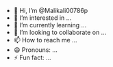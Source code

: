 - 👋 Hi, I’m @Malikali00786p
- 👀 I’m interested in ...
- 🌱 I’m currently learning ...
- 💞️ I’m looking to collaborate on ...
- 📫 How to reach me ...
- 😄 Pronouns: ...
- ⚡ Fun fact: ...

<!---
Malikali00786p/Malikali00786p is a ✨ special ✨ repository because its `README.md` (this file) appears on your GitHub profile.
You can click the Preview link to take a look at your changes.
--->
